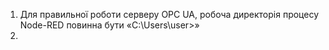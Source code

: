 

1. Для правильної роботи серверу OPC UA, робоча директорія процесу Node-RED повинна бути «C:\Users\user>»
2. 